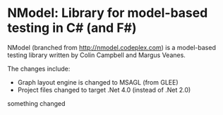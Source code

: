 # NModel: Library for model-based testing in C# (and F#)

NModel (branched from http://nmodel.codeplex.com) is a model-based testing library written by Colin Campbell and Margus Veanes.  

The changes include:

* Graph layout engine is changed to MSAGL (from GLEE)
* Project files changed to target .Net 4.0 (instead of .Net 2.0)

something changed

